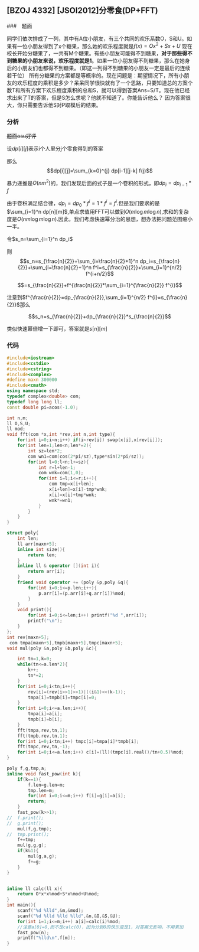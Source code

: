 ## [BZOJ 4332] [JSOI2012]分零食(DP+FFT)

###　题面

同学们依次排成了一列，其中有A位小朋友，有三个共同的欢乐系数O，S和U。如果有一位小朋友得到了x个糖果，那么她的欢乐程度就是$f(x)=Ox^2+Sx+U$
现在校长开始分糖果了，一共有M个糖果。有些小朋友可能得不到糖果，**对于那些得不到糖果的小朋友来说，欢乐程度就是1**。如果一位小朋友得不到糖果，那么在她身后的小朋友们也都得不到糖果。（即这一列得不到糖果的小朋友一定是最后的连续若干位）
所有分糖果的方案都是等概率的。现在问题是：期望情况下，所有小朋友的欢乐程度的乘积是多少？呆呆同学很快就有了一个思路，只要知道总的方案个数T和所有方案下欢乐程度乘积的总和S，就可以得到答案Ans=S/T。现在他已经求出来了T的答案，但是S怎么求呢？他就不知道了。你能告诉他么？
因为答案很大，你只需要告诉他S对P取模后的结果。



### 分析

~~题面osu好评~~

设$dp[i][j]$表示i个人里分j个零食得到的答案

那么$$dp[i][j]=\sum_{k=0}^{j} dp[i-1][j-k] f(j)$$

暴力递推是$O(nm^2)$的，我们发现后面的式子是一个卷积的形式，即$dp_i=dp_{i-1}*f$

由于卷积满足结合律，$dp_i=dp_0 * f^i=1*f^i=f^i$.但是我们要求的是$\sum_{i=1}^n dp[n][m]$,单点求值用FFT可以做到$O(m \log m \log n)$,求和的复杂度是$O(nm \log m \log n)$.因此，我们考虑快速幂分治的思想，想办法把问题范围缩小一半。

令$s_n=\sum_{i=1}^n dp_i$

则$$s_n=s_{\frac{n}{2}}+\sum_{i=\frac{n}{2}+1}^n dp_i=s_{\frac{n}{2}}+\sum_{i=\frac{n}{2}+1}^n f^i=s_{\frac{n}{2}}+\sum_{i=1}^{n/2} f^{i+n/2}$$

$$=s_{\frac{n}{2}}+f^{\frac{n}{2}}*\sum_{i=1}^{\frac{n}{2}} f^{i}$$

注意到$f^{\frac{n}{2}}=dp_{\frac{n}{2}},\sum_{i=1}^{n/2} f^{i}=s_{\frac{n}{2}}$那么

$$s_n=s_{\frac{n}{2}}+dp_{\frac{n}{2}}*s_{\frac{n}{2}}$$

类似快速幂倍增一下即可，答案就是$s[n][m]$

### 代码

```cpp
#include<iostream>
#include<cstdio>
#include<cstring>
#include<complex>
#define maxn 300000
#include<cmath> 
using namespace std;
typedef complex<double> com;
typedef long long ll;
const double pi=acos(-1.0);

int n,m;
ll O,S,U;
ll mod;
void fft(com *x,int *rev,int n,int type){
	for(int i=0;i<n;i++) if(i<rev[i]) swap(x[i],x[rev[i]]);
	for(int len=1;len<n;len*=2){
		int sz=len*2;
		com wn1=com(cos(2*pi/sz),type*sin(2*pi/sz));
		for(int l=0;l<n;l+=sz){
			int r=l+len-1;
			com wnk=com(1,0);
			for(int i=l;i<=r;i++){
				com tmp=x[i+len];
				x[i+len]=x[i]-tmp*wnk;
				x[i]=x[i]+tmp*wnk;
				wnk*=wn1;
			} 
		}
	} 
} 

struct poly{
	int len;
	ll arr[maxn+5];
	inline int size(){
		return len;
	}
	inline ll & operator [](int i){
		return arr[i];
	}
	friend void operator += (poly &p,poly &q){
		for(int i=0;i<=p.len;i++){
			p.arr[i]=(p.arr[i]+q.arr[i])%mod;
		}
	}
	void print(){
		for(int i=0;i<=len;i++) printf("%d ",arr[i]);
		printf("\n"); 
	} 
};
int rev[maxn+5]; 
 com tmpa[maxn+5],tmpb[maxn+5],tmpc[maxn+5];
void mul(poly &a,poly &b,poly &c){

	int tn=1,k=0;
	while(tn<=a.len*2){
		k++;
		tn*=2; 
	}
	for(int i=0;i<tn;i++){
		rev[i]=(rev[i>>1]>>1)|((i&1)<<(k-1));
		tmpa[i]=tmpb[i]=tmpc[i]=0;
	}
	for(int i=0;i<=a.len;i++){
		tmpa[i]=a[i];
		tmpb[i]=b[i];
	}
	fft(tmpa,rev,tn,1);
	fft(tmpb,rev,tn,1);
	for(int i=0;i<tn;i++) tmpc[i]=tmpa[i]*tmpb[i];
	fft(tmpc,rev,tn,-1);
	for(int i=0;i<=a.len;i++) c[i]=(ll)(tmpc[i].real()/tn+0.5)%mod;
}

poly f,g,tmp,a;
inline void fast_pow(int k){
	if(k==1){
		f.len=g.len=m;
		tmp.len=m;
		for(int i=0;i<=m;i++) f[i]=g[i]=a[i];
		return;
	}
	fast_pow(k>>1);
//	f.print();
//	g.print();
	mul(f,g,tmp);
//	tmp.print();
	f+=tmp;
	mul(g,g,g);
	if(k&1){
		mul(g,a,g);
		f+=g;
	}
} 


inline ll calc(ll x){
	return O*x*x%mod+S*x%mod+U%mod;
}
int main(){
	scanf("%d %lld",&m,&mod);
	scanf("%d %lld %lld %lld",&n,&O,&S,&U);
	for(int i=1;i<=m;i++) a[i]=calc(i)%mod; 
	//注意a[0]=0,而不是calc(0)，因为分到0的快乐度是1，对答案无影响，不用累加 
	fast_pow(n);
	printf("%lld\n",f[m]);
}

```



